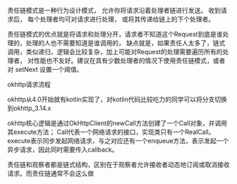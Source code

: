 责任链模式是一种行为设计模式， 允许你将请求沿着处理者链进行发送。 收到请求后， 每个处理者均可对请求进行处理， 或将其传递给链上的下个处理者。

责任链模式的优点就是将请求和处理分开，请求者不知道这个Request到底是谁处理的，处理的人也不需要知道是谁调用的，
缺点就是，如果责任人太多了，链式调用，类似递归，逻辑会比较复杂，加上可能对Request的处理需要遍历所有的处理者，
对性能也不友好。建议在具有少数处理者的情况下使用责任链模式，或者对 setNext 设置一个阈值。

okhttp请求流程

okhttp从4.0开始就有kotlin实现了，对kotlin代码比较吃力的同学可以将分支切换到okhttp_3.14.x

okhttp核心逻辑是通过OkHttpClient的newCall方法创建了一个Call对象，并调用其execute方法；
Call代表一个网络请求的接口，实现类只有一个RealCall。
execute表示同步发起网络请求，与之对应还有一个enqueue方法，表示发起一个异步请求，因此同时需要传入callback。

责任链和观察者都是链式结构，区别在于观察者允许接收者动态地订阅或取消接收请求。而责任链通常不会这么做